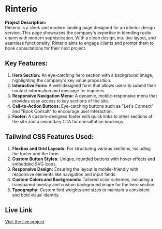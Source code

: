 # Rinterio

**Project Description:**  
Rinterio is a sleek and modern landing page designed for an interior design service. This page showcases the company's expertise in blending rustic charm with modern sophistication. With a clean design, intuitive layout, and seamless functionality, Rinterio aims to engage clients and prompt them to book consultations for their next project.

## Key Features:
1. **Hero Section:** An eye-catching hero section with a background image, highlighting the company's key value proposition.
2. **Interactive Form:** A well-designed form that allows users to submit their contact information and message for inquiries.
3. **Responsive Navigation Menu:** A dynamic, mobile-responsive menu that provides easy access to key sections of the site.
4. **Call-to-Action Buttons:** Eye-catching buttons such as "Let's Connect" and "Book Consult" to encourage user interaction.
5. **Footer:** A custom-designed footer with quick links to other sections of the site and a secondary CTA for consultation bookings.

## Tailwind CSS Features Used:
1. **Flexbox and Grid Layouts:** For structuring various sections, including the footer and the form.
2. **Custom Button Styles:** Unique, rounded buttons with hover effects and embedded SVG icons.
3. **Responsive Design:** Ensuring the layout is mobile-friendly with responsive elements like navigation and input fields.
4. **Custom Colors and Backgrounds:** Tailored color schemes, including a transparent overlay and custom background image for the hero section.
5. **Typography:** Custom font weights and sizes to maintain a consistent and bold visual identity.

## Live Link
[Visit the live project](https://mddaf.github.io/rinterio-tailwind/)
